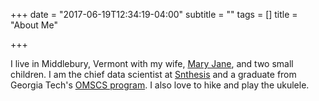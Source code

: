 +++
date = "2017-06-19T12:34:19-04:00"
subtitle = ""
tags = []
title = "About Me"

+++

<script type="application/ld+json">
    {
      "@context": "http://schema.org",
      "@type": "Person",
      "name": "Michael Simpson",
      "address": {
        "@type": "PostalAddress",
        "addressCountry": "USA",
        "addressRegion": "VT",
        "addressLocality": "Middlebury"
      },
      "image": "https://mjs2600.github.io/images/profile.png",
      "spouse": {
        "@type": "Person",
        "name": "Mary Jane Simpson",
        "url": "http://www.middlebury.edu/academics/chem/faculty/node/539926"
      },
      "jobTitle": "Chief Data Scientist",
      "alumniOf": {
        "@type": "EducationalOrganization",
        "name": "Georgia Institute of Technology",
        "alternateName": "Georgia Tech",
        "url": "https://www.gatech.edu/"
      },
      "gender": "male",
      "url": "http://mjs2600.github.io/",
      "sameAs" : [
        "https://twitter.com/mjs2600",
        "https://mastodon.technology/web/accounts/78564"
      ]
    }
</script>

I live in Middlebury, Vermont with my wife, [Mary Jane](http://www.middlebury.edu/academics/chem/faculty/node/539926), and two small children.
I am the chief data scientist at [Snthesis](https://snthesis.com/) and a graduate from Georgia Tech's [OMSCS program](http://www.omscs.gatech.edu/).
I also love to hike and play the ukulele.
